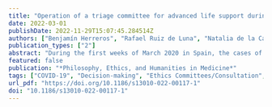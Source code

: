 ```yaml
---
title: "Operation of a triage committee for advanced life support during the COVID-19 pandemic"
date: 2022-03-01
publishDate: 2022-11-29T15:07:45.284514Z
authors: ["Benjamín Herreros", "Rafael Ruiz de Luna", "Natalia de la Calle", "Diego Gayoso", "Paula Martínez", "Karmele Olaciregui Dague", "Gregorio Palacios"]
publication_types: ["2"]
abstract: "During the first weeks of March 2020 in Spain, the cases of severe respiratory failure progressively increased, generating an imbalance between the clinical needs for advanced life support (ALS) measures and the effective availability of ALS resources. To address this problem, the creation of triage committees (TC) was proposed, whose main function is to select the best candidates to receive ALS. The main objective of our study is to describe the clinical characteristics of the patients evaluated by the TC of the Alcorcón Foundation University Hospital (AFUH) during the first wave of SARS CoV-2. Other objectives are to determine if there are differences between the patients considered candidates / not candidates for ALS and to analyze the functioning of the TC."
featured: false
publication: "*Philosophy, Ethics, and Humanities in Medicine*"
tags: ["COVID-19", "Decision-making", "Ethics Committees/Consultation", "Triage"]
url_pdf: "https://doi.org/10.1186/s13010-022-00117-1"
doi: "10.1186/s13010-022-00117-1"
---
```


